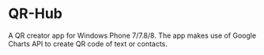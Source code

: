 QR-Hub
======

A QR creator app for Windows Phone 7/7.8/8. The app makes use of Google Charts API to create QR code of text or contacts.
